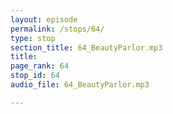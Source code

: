 ```yaml
---
layout: episode
permalink: /stops/64/
type: stop
section_title: 64_BeautyParlor.mp3
title: 
page_rank: 64
stop_id: 64
audio_file: 64_BeautyParlor.mp3

---
```

